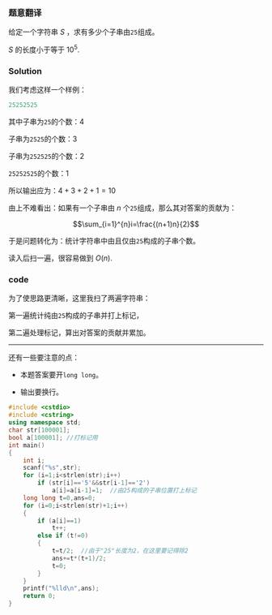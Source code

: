 ### 题意翻译

给定一个字符串 $S$ ，求有多少个子串由```25```组成。

$S$ 的长度小于等于 $10^5$.

### Solution

我们考虑这样一个样例：

```cpp
25252525
```

其中子串为```25```的个数：$4$

子串为```2525```的个数：$3$

子串为```252525```的个数：$2$

```25252525```的个数：$1$

所以输出应为：$4+3+2+1=10$

由上不难看出：如果有一个子串由 $n$ 个```25```组成，那么其对答案的贡献为：

$$\sum_{i=1}^{n}i=\frac{(n+1)n}{2}$$

于是问题转化为：统计字符串中由且仅由```25```构成的子串个数。

读入后扫一遍，很容易做到 $O(n)$.

### code

为了使思路更清晰，这里我扫了两遍字符串：

第一遍统计纯由```25```构成的子串并打上标记，

第二遍处理标记，算出对答案的贡献并累加。
***
还有一些要注意的点：

* 本题答案要开```long long```。

* 输出要换行。

```cpp
#include <cstdio>
#include <cstring>
using namespace std;
char str[100001];
bool a[100001];	//打标记用
int main()
{
	int i;
	scanf("%s",str);
	for (i=1;i<strlen(str);i++)
		if (str[i]=='5'&&str[i-1]=='2')
   			a[i]=a[i-1]=1;	//由25构成的子串位置打上标记
	long long t=0,ans=0;
	for (i=0;i<strlen(str)+1;i++)
	{
		if (a[i]==1)
			t++;
		else if (t!=0)
		{
			t=t/2;	//由于"25"长度为2，在这里要记得除2
			ans+=t*(t+1)/2;
			t=0;
		}
	}
	printf("%lld\n",ans);
 	return 0;
}
```
